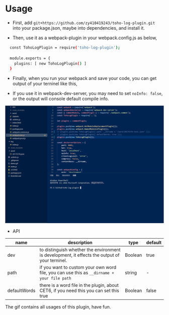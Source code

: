 # Usage

* First, add `git+https://github.com/zy410419243/toho-log-plugin.git` into your package.json, maybe into dependencies, and install it.
  
* Then, use it as a webpack-plugin in your webpack.config.js as below,

``` bash
  const TohoLogPlugin = require('toho-log-plugin');

  module.exports = {
    plugins: [ new TohoLogPlugin() ]
  }

```

* Finally, when you run your webpack and save your code, you can get output of your terninel like this,
  
* If you use it in webpack-dev-server, you may need to set  `noInfo: false`, or the output will console default compile info.

![img](./demo.gif)

* API  

| name | description | type | default |
| --- | --- | --- | --- |
| dev | to distinguish whether the environment is development, it effects the output of your terninel. | Boolean | true |
| path | if you want to custom your own word file, you can use this as `__dirname + your file path` | string | - |
| defaultWords | there is a word file in the plugin, about CET6, if you need this you can set this true | Boolean | false |
  
The gif contains all usages of this plugin, have fun.